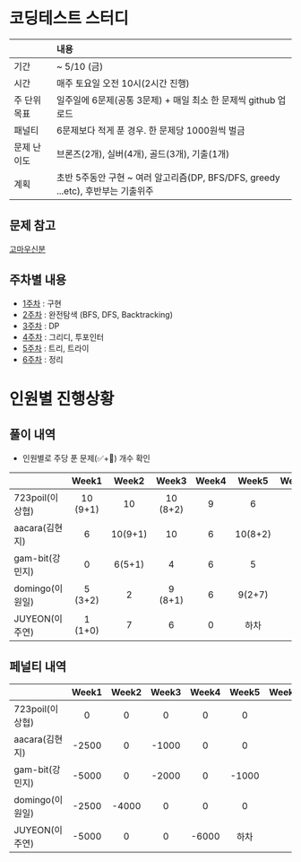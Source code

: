 # 코딩테스트 스터디

| |내용|
|:--|:--|
|기간| ~ 5/10 (금)|
|시간| 매주 토요일 오전 10시(2시간 진행)|
|주 단위 목표|일주일에 6문제(공통 3문제) + 매일 최소 한 문제씩 github 업로드|
|패널티| 6문제보다 적게 푼 경우. 한 문제당 1000원씩 벌금 |
|문제 난이도|브론즈(2개), 실버(4개), 골드(3개), 기출(1개)|
|계획| 초반 5주동안 구현 ~ 여러 알고리즘(DP, BFS/DFS, greedy ...etc), 후반부는 기출위주|

## 문제 참고
[고마우신분](https://github.com/tony9402/baekjoon)

## 주차별 내용

- [1주차](./week1) : 구현
- [2주차](./week2) : 완전탐색 (BFS, DFS, Backtracking)
- [3주차](./week3) : DP
- [4주차](./week4) : 그리디, 투포인터
- [5주차](./week5) : 트리, 트라이
- [6주차](./week6) : 정리


# 인원별 진행상황

## 풀이 내역

- 인원별로 주당 푼 문제(✅+🥺) 개수 확인
  
|               |  Week1 |  Week2 |   Week3  |Week4|Week5|Week6|Week7|Week8|
|---------------|:------:|:------:|:--------:|:---:|:--:|:--:|:--:|:--:|
|723poil(이상협)  |10 (9+1)| 10     | 10 (8+2) | 9 |  6 | | |
|aacara(김현지)   |6       | 10(9+1) | 10      | 6 | 10(8+2) |  |  |  |
|gam-bit(강민지)  |0       | 6(5+1) | 4        | 6 | 5 |  |  |  |
|domingo(이원일)  |5 (3+2) | 2      | 9 (8+1)  | 6 | 9(2+7) | |  |  |
|JUYEON(이주연)   |1 (1+0) | 7      | 6        | 0 | 하차 |  |  |


## 페널티 내역
|               |Week1 |Week2|Week3 |Week4|Week5|Week6|Week7|Week8|Total |
|---------------|:----:|:---:|:----:|:---:|:----:|:---:|:---:|:---:|-----:|
|723poil(이상협)  |0    | 0    | 0    |   0 |  0   |     |     |     |0     |
|aacara(김현지)   |-2500| 0    | -1000|   0 |  0   |     |     |     |-3500 |
|gam-bit(강민지)  |-5000| 0    | -2000|   0 | -1000|     |     |     |-8000|
|domingo(이원일)  |-2500| -4000| 0    |   0 |  0   |     |     |     |-6500 |
|JUYEON(이주연)   |-5000| 0    | 0    |-6000| 하차  |     |     |     |-11000 |
